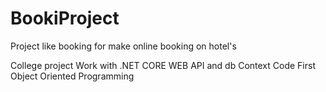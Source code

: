 # BookiProject
  Project like booking for make online booking on hotel's

College project
Work with .NET CORE WEB API and db Context
Code First
Object Oriented Programming
